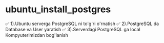 # ubuntu_install_postgres
 
✅ 1).Ubuntu serverga PostgreSQL ni to'g'ri o'rnatish 
✅ 2).PostgreSQL da Database va User yaratish 
✅ 3).Serverdagi PostgreSQL ga local Kompyuterimizdan bog'lanish
